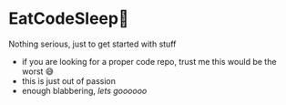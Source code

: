 # EatCodeSleep🔁
Nothing serious, just to get started with stuff
- if you are looking for a proper code repo, trust me this would be the worst 😅
- this is just out of passion
- enough blabbering, *lets goooooo*
